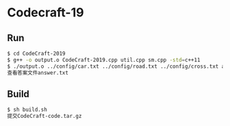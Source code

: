 # Codecraft-19

## Run

```bash
$ cd CodeCraft-2019
$ g++ -o output.o CodeCraft-2019.cpp util.cpp sm.cpp -std=c++11
$ ./output.o ../config/car.txt ../config/road.txt ../config/cross.txt answer.txt
查看答案文件answer.txt
```

## Build

```bash
$ sh build.sh
提交CodeCraft-code.tar.gz
```
